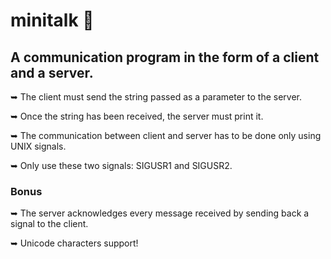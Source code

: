# minitalk 💬

## A communication program in the form of a client and a server.

➥ The client must send the string passed as a parameter to the server.

➥ Once the string has been received, the server must print it.

➥ The communication between client and server has to be done only using UNIX signals.

➥ Only use these two signals: SIGUSR1 and SIGUSR2.

### Bonus

➥ The server acknowledges every message received by sending back a signal to the client.

➥ Unicode characters support!
